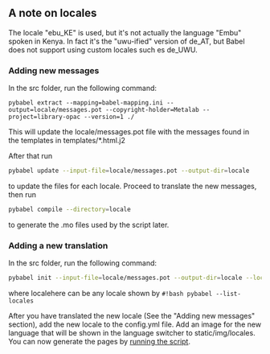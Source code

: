 ## A note on locales

The locale "ebu_KE" is used, but it's not actually the language "Embu" spoken in Kenya. In fact it's the "uwu-ified" version of de_AT, but Babel does not support using custom locales such es de_UWU.

### Adding new messages

In the src folder, run the following command:

```
pybabel extract --mapping=babel-mapping.ini --output=locale/messages.pot --copyright-holder=Metalab --project=library-opac --version=1 ./
```
This will update the locale/messages.pot file with the messages found in the templates in templates/*.html.j2

After that run
``` bash
pybabel update --input-file=locale/messages.pot --output-dir=locale
```
to update the files for each locale. Proceed to translate the new messages, then run
``` bash
pybabel compile --directory=locale
```
to generate the .mo files used by the script later.

### Adding a new translation

In the src folder, run the following command:
``` bash
pybabel init --input-file=locale/messages.pot --output-dir=locale --locale=*localehere*
```
where localehere can be any locale shown by `#!bash pybabel --list-locales`

After you have translated the new locale (See the "Adding new messages" section), add the new locale to the config.yml file. Add an image for the new language that will be shown in the language switcher to static/img/locales. You can now generate the pages by [running the script](howtouse.md).
